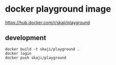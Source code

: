# docker playground image

https://hub.docker.com/r/skaji/playground

## development

```
docker build -t skaji/playground .
docker login
docker push skaji/playground
```

